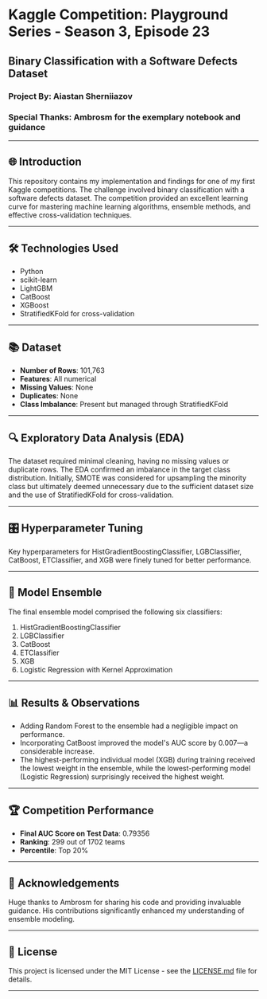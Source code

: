 # Kaggle Competition: Playground Series - Season 3, Episode 23
## Binary Classification with a Software Defects Dataset
### Project By: Aiastan Sherniiazov
### Special Thanks: Ambrosm for the exemplary notebook and guidance

---

## 🌐 Introduction

This repository contains my implementation and findings for one of my first Kaggle competitions. The challenge involved binary classification with a software defects dataset. The competition provided an excellent learning curve for mastering machine learning algorithms, ensemble methods, and effective cross-validation techniques.

---

## 🛠️ Technologies Used

- Python
- scikit-learn
- LightGBM
- CatBoost
- XGBoost
- StratifiedKFold for cross-validation

---

## 📚 Dataset

- **Number of Rows**: 101,763
- **Features**: All numerical
- **Missing Values**: None
- **Duplicates**: None
- **Class Imbalance**: Present but managed through StratifiedKFold

---

## 🔍 Exploratory Data Analysis (EDA)

The dataset required minimal cleaning, having no missing values or duplicate rows. The EDA confirmed an imbalance in the target class distribution. Initially, SMOTE was considered for upsampling the minority class but ultimately deemed unnecessary due to the sufficient dataset size and the use of StratifiedKFold for cross-validation.

---

## 🎛️ Hyperparameter Tuning

Key hyperparameters for HistGradientBoostingClassifier, LGBClassifier, CatBoost, ETClassifier, and XGB were finely tuned for better performance.

---

## 🤖 Model Ensemble

The final ensemble model comprised the following six classifiers:

1. HistGradientBoostingClassifier
2. LGBClassifier
3. CatBoost
4. ETClassifier
5. XGB
6. Logistic Regression with Kernel Approximation

---

## 📊 Results & Observations

- Adding Random Forest to the ensemble had a negligible impact on performance.
- Incorporating CatBoost improved the model's AUC score by 0.007—a considerable increase.
- The highest-performing individual model (XGB) during training received the lowest weight in the ensemble, while the lowest-performing model (Logistic Regression) surprisingly received the highest weight.

---

## 🏆 Competition Performance

- **Final AUC Score on Test Data**: 0.79356
- **Ranking**: 299 out of 1702 teams
- **Percentile**: Top 20%

---

## 👏 Acknowledgements

Huge thanks to Ambrosm for sharing his code and providing invaluable guidance. His contributions significantly enhanced my understanding of ensemble modeling.

---

## 📝 License

This project is licensed under the MIT License - see the [LICENSE.md](LICENSE.md) file for details.

---
